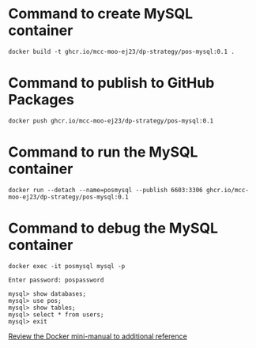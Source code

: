 # Command to create MySQL container
```
docker build -t ghcr.io/mcc-moo-ej23/dp-strategy/pos-mysql:0.1 .
```

# Command to publish to GitHub Packages
```
docker push ghcr.io/mcc-moo-ej23/dp-strategy/pos-mysql:0.1
```
# Command to run the MySQL container
```
docker run --detach --name=posmysql --publish 6603:3306 ghcr.io/mcc-moo-ej23/dp-strategy/pos-mysql:0.1
```

# Command to debug the MySQL container
```
docker exec -it posmysql mysql -p

Enter password: pospassword

mysql> show databases;
mysql> use pos;
mysql> show tables;
mysql> select * from users;
mysql> exit
```
[Review the Docker mini-manual to additional reference](https://gist.github.com/ricardo-qm/5e9c60d0e7171a1ac3910dab3d6ecc59)